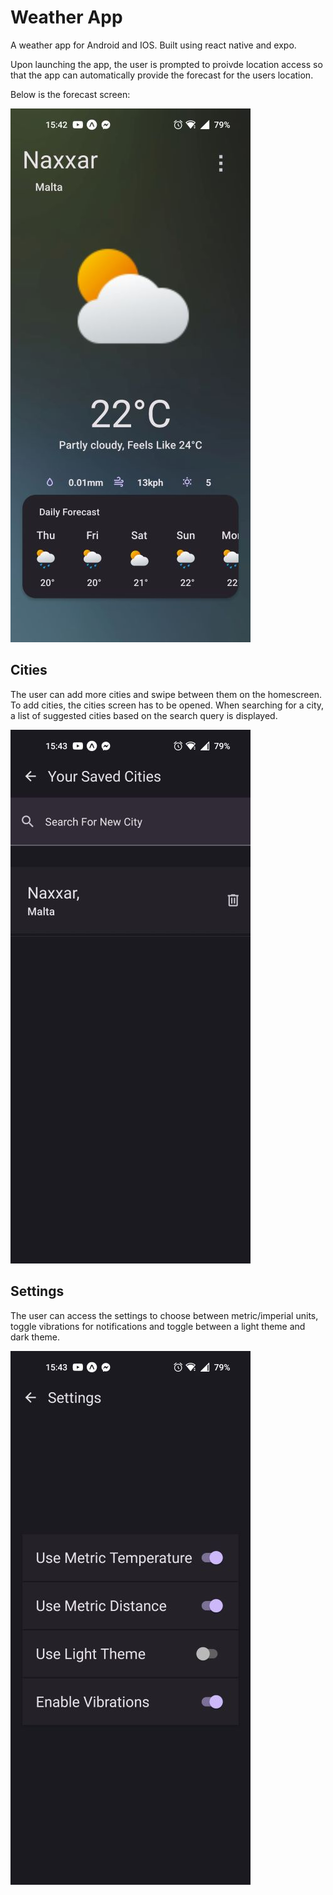 # Weather App

A weather app for Android and IOS. Built using react native and expo.

Upon launching the app, the user is prompted to proivde location access so that the app can automatically provide the forecast for the users location. 

Below is the forecast screen: 

![Alt Text](Screenshots/HomeScreen.jpg)

## Cities

The user can add more cities and swipe between them on the homescreen. To add cities, the cities screen has to be opened. When searching for a city, a list of suggested cities based on the search query is displayed. 

![Alt Text](Screenshots/CitiesScreen.jpg)

## Settings

The user can access the settings to choose between metric/imperial units, toggle vibrations for notifications and toggle between a light theme and dark theme.

![Alt Text](Screenshots/SettingsScreen.JPG)

